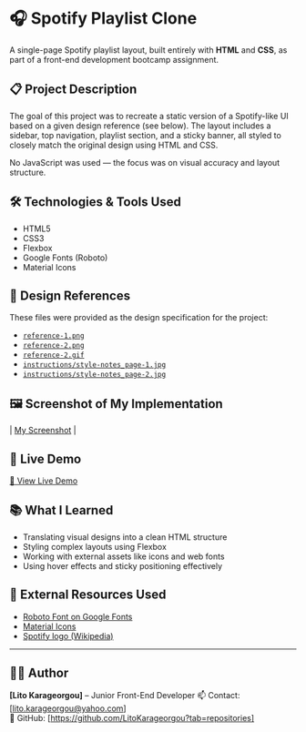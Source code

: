 # 🎧 Spotify Playlist Clone

A single-page Spotify playlist layout, built entirely with **HTML** and **CSS**, as part of a front-end development bootcamp assignment.

## 📋 Project Description

The goal of this project was to recreate a static version of a Spotify-like UI based on a given design reference (see below). The layout includes a sidebar, top navigation, playlist section, and a sticky banner, all styled to closely match the original design using HTML and CSS.

No JavaScript was used — the focus was on visual accuracy and layout structure.

## 🛠️ Technologies & Tools Used

- HTML5
- CSS3
- Flexbox
- Google Fonts (Roboto)
- Material Icons

## 🎨 Design References

These files were provided as the design specification for the project:

- [`reference-1.png`](./instructions/reference-1.png)
- [`reference-2.png`](./instructions//reference-2.png)
- [`reference-2.gif`](./instructions//reference-3.gif)
- [`instructions/style-notes_page-1.jpg`](./instructions/style-notes_page-1.jpg)
- [`instructions/style-notes_page-2.jpg`](./instructions/style-notes_page-2.jpg)

## 🖼️ Screenshot of My Implementation

| [My Screenshot](./my-screenshot.png) |


## 🚀 Live Demo

[🔗 View Live Demo](https://spotify-playlist-clone-project.netlify.app)


## 📚 What I Learned

- Translating visual designs into a clean HTML structure
- Styling complex layouts using Flexbox
- Working with external assets like icons and web fonts
- Using hover effects and sticky positioning effectively


## 🧩 External Resources Used

- [Roboto Font on Google Fonts](https://fonts.google.com/specimen/Roboto)
- [Material Icons](https://fonts.google.com/icons)
- [Spotify logo (Wikipedia)](https://en.m.wikipedia.org/wiki/File:Spotify_logo_without_text.svg)

---

## 👩‍💻 Author

**[Lito Karageorgou]** – Junior Front-End Developer 
📫 Contact: [lito.karageorgou@yahoo.com]  
🔗 GitHub: [https://github.com/LitoKarageorgou?tab=repositories]



